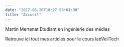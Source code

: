```yaml
---
date: "2017-06-26T18:27:58+01:00"
title: "Accueil"
---
```


Martin Mertenat Etudiant en ingénierie des médias

Retrouve ici tout mes articles pour le cours labVeilTech

